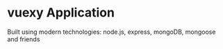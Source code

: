 # vuexy Application

Built using modern technologies: node.js, express, mongoDB, mongoose and friends